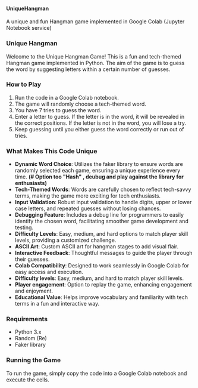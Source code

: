 #### UniqueHangman
A unique and fun Hangman game implemented in Google Colab (Jupyter Notebook service)

### Unique Hangman
Welcome to the Unique Hangman Game! This is a fun and tech-themed Hangman game implemented in Python. The aim of the game is to guess the word by suggesting letters within a certain number of guesses.

### How to Play
1. Run the code in a Google Colab notebook.
2. The game will randomly choose a tech-themed word.
3. You have 7 tries to guess the word.
4. Enter a letter to guess. If the letter is in the word, it will be revealed in the correct positions. If the letter is not in the word, you will lose a try.
5. Keep guessing until you either guess the word correctly or run out of tries.

### What Makes This Code Unique
- **Dynamic Word Choice**: Utilizes the faker library to ensure words are randomly selected each game, ensuring a unique experience every time. **(# Option too "Hash" , deubug and play against the library for enthusiasts)**
- **Tech-Themed Words**: Words are carefully chosen to reflect tech-savvy terms, making the game more exciting for tech enthusiasts.
- **Input Validation**: Robust input validation to handle digits, upper or lower case letters, and repeated guesses without losing chances.
- **Debugging Feature**: Includes a debug line for programmers to easily identify the chosen word, facilitating smoother game development and testing.
- **Difficulty Levels**: Easy, medium, and hard options to match player skill levels, providing a customized challenge.
- **ASCII Art**: Custom ASCII art for hangman stages to add visual flair.
- **Interactive Feedback**: Thoughtful messages to guide the player through their guesses.
- **Colab Compatibility**: Designed to work seamlessly in Google Colab for easy access and execution.
- **Difficulty levels**: Easy, medium, and hard to match player skill levels.
- **Player engagement**: Option to replay the game, enhancing engagement and enjoyment.
- **Educational Value**: Helps improve vocabulary and familiarity with tech terms in a fun and interactive way.

### Requirements
- Python 3.x
- Random (Re)
- Faker library

### Running the Game
To run the game, simply copy the code into a Google Colab notebook and execute the cells.

